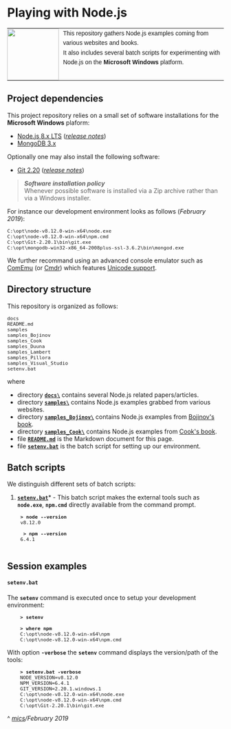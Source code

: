# Playing with Node.js

<table style="font-family:Helvetica,Arial;font-size:14px;line-height:1.6;">
  <tr>
  <td style="border:0;padding:0 10px 0 0;min-width:120px;"><a href="http://nodejs.org/"><img src="https://nodejs.org/static/images/logos/nodejs-new-pantone-black.png" width="120"/></a></td>
  <td style="border:0;padding:0;vertical-align:text-top;">This repository gathers Node.js examples coming from various websites and books.<br/>
  It also includes several batch scripts for experimenting with Node.js on the <b>Microsoft Windows</b> platform.
  </td>
  </tr>
</table>

## Project dependencies

This project repository relies on a small set of software installations for the **Microsoft Windows** plaform:

- [Node.js 8.x LTS](https://nodejs.org/en/download/) ([*release notes*](https://github.com/nodejs/node/blob/master/doc/changelogs/CHANGELOG_V8.md#8.12.0))
- [MongoDB 3.x](https://www.mongodb.org/dl/win32/x86_64-2008plus-ssl)

Optionally one may also install the following software:

- [Git 2.20](https://git-scm.com/download/win) ([*release notes*](https://raw.githubusercontent.com/git/git/master/Documentation/RelNotes/2.20.1.txt))

> ***Software installation policy***<br/>
> Whenever possible software is installed via a Zip archive rather than via a Windows installer.

For instance our development environment looks as follows (*February 2019*):

<pre style="font-size:80%;">
C:\opt\node-v8.12.0-win-x64\node.exe
C:\opt\node-v8.12.0-win-x64\npm.cmd
C:\opt\Git-2.20.1\bin\git.exe
C:\opt\mongodb-win32-x86_64-2008plus-ssl-3.6.2\bin\mongod.exe
</pre>

We further recommand using an advanced console emulator such as [ComEmu](https://conemu.github.io/) (or [Cmdr](http://cmder.net/)) which features [Unicode support](https://conemu.github.io/en/UnicodeSupport.html).

## Directory structure

This repository is organized as follows:
<pre style="font-size:80%;">
docs
README.md
samples
samples_Bojinov
samples_Cook
samples_Duuna
samples_Lambert
samples_Pillora
samples_Visual_Studio
setenv.bat
</pre>

where

- directory [**`docs\`**](docs/) contains several Node.js related papers/articles.
- directory [**`samples\`**](samples/) contains Node.js examples grabbed from various websites.
- directory [**`samples_Bojinov\`**](samples_Bojinov/) contains Node.js examples from [Bojinov's book](https://www.amazon.com/RESTful-Web-API-Design-Node-JS/dp/1786469138).
- directory [**`samples_Cook\`**](samples_Cook/) contains Node.js examples from [Cook's book](https://www.amazon.com/Node-js-Essentials-Fabian-Cook/dp/1785284924).
- file [**`README.md`**](README.md) is the Markdown document for this page.
- file [**`setenv.bat`**](setenv.bat) is the batch script for setting up our environment.

## Batch scripts

We distinguish different sets of batch scripts:

1. [**`setenv.bat`**](setenv.bat)* - This batch script makes the external tools such as **`node.exe`**, **`npm.cmd`** directly available from the command prompt.

    <pre style="font-size:80%;">
    <b>&gt; node --version</b>
    v8.12.0

    <b> &gt; npm --version</b>
    6.4.1
    </pre>


## Session examples

#### `setenv.bat`

The **`setenv`** command is executed once to setup your development environment:

<pre style="margin:10px 0 0 30px;font-size:80%;">
<b>&gt; setenv</b>

<b>&gt; where npm</b>
C:\opt\node-v8.12.0-win-x64\npm
C:\opt\node-v8.12.0-win-x64\npm.cmd
</pre>

With option **`-verbose`** the **`setenv`** command displays the version/path of the tools:

<pre style="margin:10px 0 0 30px;font-size:80%;">
<b>&gt; setenv.bat -verbose</b>
NODE_VERSION=v8.12.0
NPM_VERSION=6.4.1
GIT_VERSION=2.20.1.windows.1
C:\opt\node-v8.12.0-win-x64\node.exe
C:\opt\node-v8.12.0-win-x64\npm.cmd
C:\opt\Git-2.20.1\bin\git.exe
</pre>


^
*[mics](http://lampwww.epfl.ch/~michelou/)/February 2019*

